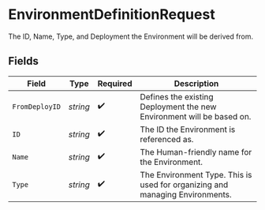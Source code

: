 # EnvironmentDefinitionRequest

The ID, Name, Type, and Deployment the Environment will be derived from.




## Fields

| Field                                                                        | Type                                                                         | Required                                                                     | Description                                                                  |
| ---------------------------------------------------------------------------- | ---------------------------------------------------------------------------- | ---------------------------------------------------------------------------- | ---------------------------------------------------------------------------- |
| `FromDeployID`                                                               | *string*                                                                     | :heavy_check_mark:                                                           | Defines the existing Deployment the new Environment will be based on.        |
| `ID`                                                                         | *string*                                                                     | :heavy_check_mark:                                                           | The ID the Environment is referenced as.                                     |
| `Name`                                                                       | *string*                                                                     | :heavy_check_mark:                                                           | The Human-friendly name for the Environment.                                 |
| `Type`                                                                       | *string*                                                                     | :heavy_check_mark:                                                           | The Environment Type. This is used for organizing and managing Environments. |